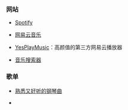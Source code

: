 ### 网站

- [Spotify](https://open.spotify.com/)

- [网易云音乐](https://music.163.com/)

- [YesPlayMusic](https://music.qier222.com/)：高颜值的第三方网易云播放器

- [音乐搜索器](http://y.yin2s.com/)

### 歌单

- [熟悉又好听的钢琴曲](https://music.qier222.com/playlist/2696678180)

- []()